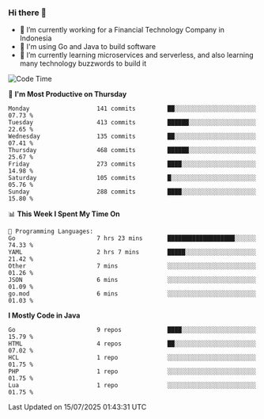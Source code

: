 ### Hi there 👋

<!--
**mazzama/mazzama** is a ✨ _special_ ✨ repository because its `README.md` (this file) appears on your GitHub profile.

Here are some ideas to get you started:

- 🔭 I’m currently working on ...
- 🌱 I’m currently learning ...
- 👯 I’m looking to collaborate on ...
- 🤔 I’m looking for help with ...
- 💬 Ask me about ...
- 📫 How to reach me: ...
- 😄 Pronouns: ...
- ⚡ Fun fact: ...
-->

- 🔭 I’m currently working for a Financial Technology Company in Indonesia
- :gun: I'm using Go and Java to build software
- 🌱 I’m currently learning microservices and serverless, and also learning many technology buzzwords to build it

<!--START_SECTION:waka-->
![Code Time](http://img.shields.io/badge/Code%20Time-4%2C101%20hrs%2024%20mins-blue)

📅 **I'm Most Productive on Thursday** 

```text
Monday                   141 commits         ██░░░░░░░░░░░░░░░░░░░░░░░   07.73 % 
Tuesday                  413 commits         ██████░░░░░░░░░░░░░░░░░░░   22.65 % 
Wednesday                135 commits         ██░░░░░░░░░░░░░░░░░░░░░░░   07.41 % 
Thursday                 468 commits         ██████░░░░░░░░░░░░░░░░░░░   25.67 % 
Friday                   273 commits         ████░░░░░░░░░░░░░░░░░░░░░   14.98 % 
Saturday                 105 commits         █░░░░░░░░░░░░░░░░░░░░░░░░   05.76 % 
Sunday                   288 commits         ████░░░░░░░░░░░░░░░░░░░░░   15.80 % 
```


📊 **This Week I Spent My Time On** 

```text
💬 Programming Languages: 
Go                       7 hrs 23 mins       ███████████████████░░░░░░   74.33 % 
YAML                     2 hrs 7 mins        █████░░░░░░░░░░░░░░░░░░░░   21.42 % 
Other                    7 mins              ░░░░░░░░░░░░░░░░░░░░░░░░░   01.26 % 
JSON                     6 mins              ░░░░░░░░░░░░░░░░░░░░░░░░░   01.09 % 
go.mod                   6 mins              ░░░░░░░░░░░░░░░░░░░░░░░░░   01.03 % 
```

**I Mostly Code in Java** 

```text
Go                       9 repos             ████░░░░░░░░░░░░░░░░░░░░░   15.79 % 
HTML                     4 repos             ██░░░░░░░░░░░░░░░░░░░░░░░   07.02 % 
HCL                      1 repo              ░░░░░░░░░░░░░░░░░░░░░░░░░   01.75 % 
PHP                      1 repo              ░░░░░░░░░░░░░░░░░░░░░░░░░   01.75 % 
Lua                      1 repo              ░░░░░░░░░░░░░░░░░░░░░░░░░   01.75 % 
```




 Last Updated on 15/07/2025 01:43:31 UTC
<!--END_SECTION:waka-->
